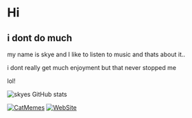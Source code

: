 # Hi

## i dont do much

my name is skye and I like to listen to music and thats about it..

i dont really get much enjoyment but that never stopped me

lol!

![skyes GitHub stats](https://github-readme-stats.vercel.app/api?username=kxws&show_icons=true&theme=neon)

[![CatMemes](https://github-readme-stats.vercel.app/api/pin/?username=kxws&repo=cat-memes&theme=neon)](https://github.com/kxws/cat-memes)
[![WebSite](https://github-readme-stats.vercel.app/api/pin/?username=kxws&repo=kxws.github.io&theme=neon)](https://github.com/kxws/kxws.github.io)
